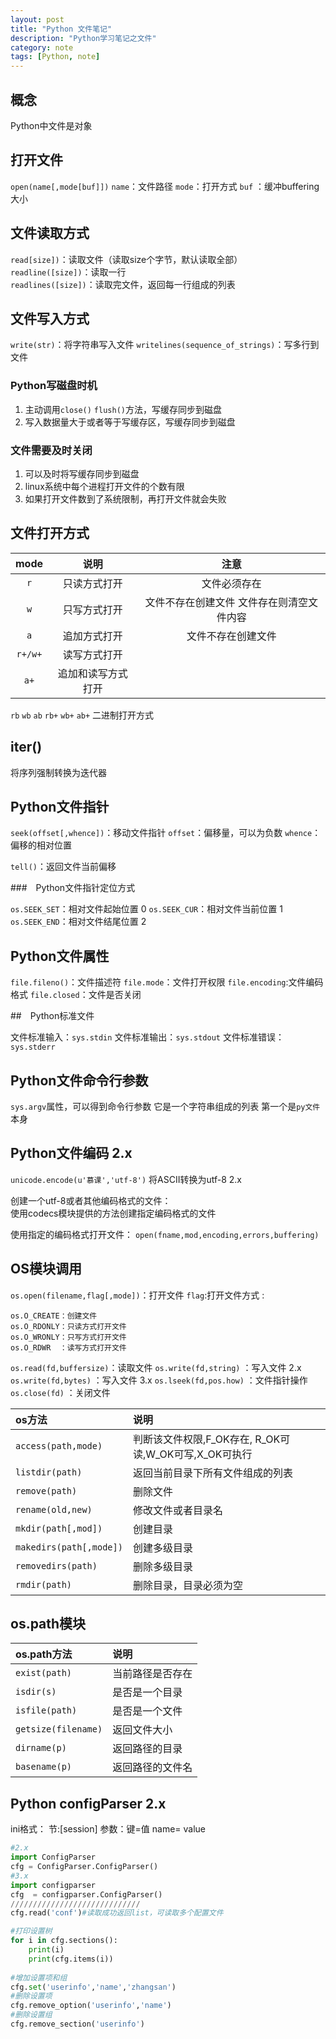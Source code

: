 ```yaml
---
layout: post
title: "Python 文件笔记"
description: "Python学习笔记之文件"
category: note
tags: [Python, note]
---
```


## 概念 

Python中文件是对象

## 打开文件  

`open(name[,mode[buf]])`
`name`：文件路径
`mode`：打开方式
`buf` ：缓冲buffering大小

## 文件读取方式

`read[size])`：读取文件（读取size个字节，默认读取全部）  
`readline([size])`：读取一行  
`readlines([size])`：读取完文件，返回每一行组成的列表  

## 文件写入方式  

`write(str)`：将字符串写入文件
`writelines(sequence_of_strings)`：写多行到文件  

### Python写磁盘时机
 
 1. 主动调用`close()` `flush()`方法，写缓存同步到磁盘  
 2. 写入数据量大于或者等于写缓存区，写缓存同步到磁盘  

### 文件需要及时关闭  

1. 可以及时将写缓存同步到磁盘
2. linux系统中每个进程打开文件的个数有限
3. 如果打开文件数到了系统限制，再打开文件就会失败

 
## 文件打开方式

| mode | 说明 | 注意 |
| :------: | :------: | :-----: |
|`r`| 只读方式打开|文件必须存在|
|`w`|只写方式打开|文件不存在创建文件 文件存在则清空文件内容|
|`a`|追加方式打开|文件不存在创建文件|
|`r+/w+`|读写方式打开|
|`a+`|追加和读写方式打开|

`rb` `wb` `ab` `rb+` `wb+` `ab+` 二进制打开方式  



## iter()  

将序列强制转换为迭代器

## Python文件指针  

`seek(offset[,whence])`：移动文件指针
`offset`：偏移量，可以为负数
`whence`：偏移的相对位置  

`tell()`：返回文件当前偏移


###　Python文件指针定位方式  

`os.SEEK_SET`：相对文件起始位置     0
`os.SEEK_CUR`：相对文件当前位置     1
`os.SEEK_END`：相对文件结尾位置     2

## Python文件属性  

`file.fileno()`：文件描述符
`file.mode`：文件打开权限
`file.encoding`:文件编码格式
`file.closed`：文件是否关闭

##　Python标准文件  

文件标准输入：`sys.stdin`
文件标准输出：`sys.stdout`
文件标准错误：`sys.stderr`

## Python文件命令行参数  

`sys.argv`属性，可以得到命令行参数 它是一个字符串组成的列表
第一个是`py文件`本身  

## Python文件编码   2.x

`unicode.encode(u'慕课','utf-8')`   将ASCII转换为utf-8   2.x

创建一个utf-8或者其他编码格式的文件：  
使用codecs模块提供的方法创建指定编码格式的文件  

使用指定的编码格式打开文件：
`open(fname,mod,encoding,errors,buffering)`

## OS模块调用  

`os.open(filename,flag[,mode])`：打开文件
`flag`:打开文件方式 : 

    os.O_CREATE：创建文件
    os.O_RDONLY：只读方式打开文件
    os.O_WRONLY：只写方式打开文件
    os.O_RDWR  ：读写方式打开文件


`os.read(fd,buffersize)`：读取文件
`os.write(fd,string)`   ：写入文件 2.x
`os.write(fd,bytes)`    ：写入文件 3.x
`os.lseek(fd,pos.how)`  ：文件指针操作
`os.close(fd)`          ：关闭文件

|os方法|说明|
|:----|:----|
|`access(path,mode)` |判断该文件权限,F\_OK存在, R\_OK可读,W\_OK可写,X\_OK可执行|
|`listdir(path)`|返回当前目录下所有文件组成的列表|
|`remove(path)`|删除文件|
|`rename(old,new)`|修改文件或者目录名|
|`mkdir(path[,mod])`|创建目录|
|`makedirs(path[,mode])`|创建多级目录|
|`removedirs(path)`|删除多级目录|
|`rmdir(path)`|删除目录，目录必须为空|


## os.path模块  

|os.path方法|说明|
|:----|:-----|
|`exist(path)`|当前路径是否存在|
|`isdir(s)`|是否是一个目录|
|`isfile(path)`|是否是一个文件|
|`getsize(filename)`|返回文件大小|
|`dirname(p)`|返回路径的目录|
|`basename(p)`|返回路径的文件名|

## Python configParser   2.x

ini格式：
节:[session]
参数：键=值 name= value

```python 
#2.x
import ConfigParser
cfg = ConfigParser.ConfigParser()
#3.x
import configparser
cfg  = configparser.ConfigParser()
/////////////////////////////
cfg.read('conf')#读取成功返回list，可读取多个配置文件  

#打印设置树
for i in cfg.sections():
    print(i)
    print(cfg.items(i))
    
#增加设置项和组
cfg.set('userinfo','name','zhangsan')
#删除设置项
cfg.remove_option('userinfo','name')
#删除设置组
cfg.remove_section('userinfo')

```



